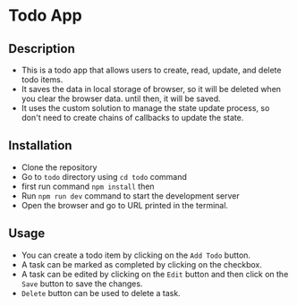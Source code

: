 # Todo App

## Description
- This is a todo app that allows users to create, read, update, and delete todo items.
- It saves the data in local storage of browser, so it will be deleted when you clear the browser data. until then, it will be saved.
- It uses the custom solution to manage the state update process, so don't need to create chains of callbacks to update the state.

## Installation
- Clone the repository
- Go to `todo` directory using `cd todo` command
- first run command `npm install` then
- Run `npm run dev` command to start the development server
- Open the browser and go to URL printed in the terminal.

## Usage
- You can create a todo item by clicking on the `Add Todo` button.
- A task can be marked as completed by clicking on the checkbox.
- A task can be edited by clicking on the `Edit` button and then click on the `Save` button to save the changes.
- `Delete` button can be used to delete a task.

